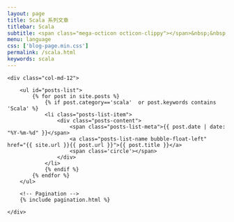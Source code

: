 ```yaml
---
layout: page
title: Scala 系列文章
titlebar: Scala
subtitle: <span class="mega-octicon octicon-clippy"></span>&nbsp;&nbsp; Scala 学习教程系列文章
menu: language
css: ['blog-page.min.css']
permalink: /scala.html
keywords: scala
---
```


<div class="row">

    <div class="col-md-12">

        <ul id="posts-list">
            {% for post in site.posts %}
                {% if post.category=='scala'  or post.keywords contains 'Scala' %}
                <li class="posts-list-item">
                    <div class="posts-content">
                        <span class="posts-list-meta">{{ post.date | date: "%Y-%m-%d" }}</span>
                        <a class="posts-list-name bubble-float-left" href="{{ site.url }}{{ post.url }}">{{ post.title }}</a>
                        <span class='circle'></span>
                    </div>
                </li>
                {% endif %}
            {% endfor %}
        </ul> 

        <!-- Pagination -->
        {% include pagination.html %}

    </div>

</div>
<script>
    $(document).ready(function(){

        // Enable bootstrap tooltip
        $("body").tooltip({ selector: '[data-toggle=tooltip]' });

    });
</script>